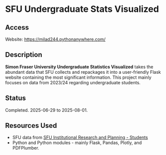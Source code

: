# SFU Undergraduate Stats Visualized

## Access
Website: https://milad244.pythonanywhere.com/

## Description
**Simon Fraser University Undergraduate Statistics Visualized** takes the abundant data that SFU collects and repackages it into a user-friendly Flask website containing the most significant information. This project mainly focuses on data from 2023/24 regarding undergraduate students.

## Status
Completed. 2025-06-29 to 2025-08-01.

## Resources Used
- SFU data from [SFU Institutional Research and Planning - Students](https://www.sfu.ca/irp/students.html)
- Python and Python modules - mainly Flask, Pandas, Plotly, and PDFPlumber.

